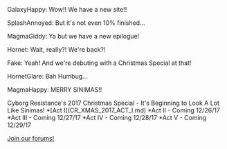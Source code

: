 <div class="content">GalaxyHappy: Wow!! We have a new site!!

SplashAnnoyed: But it's not even 10% finished...

MagmaGiddy: Ya but we have a new epilogue!

Hornet: Wait, really?! We're back?!

Fake: Yeah! And we're debuting with a Christmas Special at that!

HornetGlare: Bah Humbug...

MagmaHappy: MERRY SINIMAS!!
</div>


<div class="">
Cyborg Resistance's 2017 Christmas Special - It's Beginning to Look A Lot Like Sinimas!
*[Act I](CR_XMAS_2017_ACT_I.md)
*Act II - Coming 12/26/17
*Act III - Coming 12/27/17
*Act IV - Coming 12/28/17
*Act V - Coming 12/29/17
</div>


[Join our forums!](http://cyborgresistance.proboards.com/)

<script src="assets/js/replacediv.js"></script>
<script src="assets/js/mugshots.js"></script>
